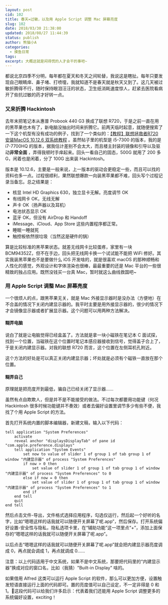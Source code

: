 ```yaml
---
layout: post
cid: 102
title: 春天=过敏，以及用 Apple Script 调整 Mac 屏幕亮度
slug: 102
date: 2018/03/30 21:38:00
updated: 2018/08/27 11:44:39
status: publish
author: 熊猫小A
categories: 
  - 摸鱼日常
tags: 
excerpt: 大概这就是闲得慌的人才会干的事吧~
---
```



都说北京四季不分明，每年都在夏天和冬天之间轮替，我说这是瞎扯。每年只要发现自己眼睛痒、鼻子堵、打喷嚏，我就知道不是春天就是秋天又到了。这几天被过敏折腾得不行，随时保持眼泪汪汪的状态，卫生纸消耗速度惊人，赶紧去医院看病开了些抗过敏的药才好转一点。

### 又来折腾 Hackintosh

去年末把笔记本从惠普 Probook 440 G3 换成了联想 R720，于是之前一直在用的黑苹果也木有了，新电脑没抽出时间来折腾它。前两天临时起意，就随便搜索了一下这个机型有没有成功的例子，找到了一个类似的：[【教程】联想拯救者R720 安装MacOS 10.12.6 双系统教程](http://tieba.baidu.com/p/5521219636?pv=1&red_tag=a1580648294) 。虽然帖子里的机型是 i5-7300 的版本，我的是 i7-7700HQ 的版本，据我估计差别不会太大，而且楼主封装的镜像和引导以及驱动**非常全面** ，弄得我顿时手痒起来。回头一看自己的固态，500G 就用了 200 多 G，闲着也是闲着，分了 100G 出来装 Hackintosh。

版本是 10.12.6，主要是一般来说，上一版本的驱动会更稳定一些，而且可以找的资料也多一点。过程很顺利，果然联想爆款一向装黑苹果都不难，回头写个过程记录当备忘。总之结果是：

* 核显 Intel HD Graphics 630，独立显卡无解。亮度调节 OK
* 有线网卡 OK，无线无解
* 声卡 OK（扬声器以及耳机）
* 电池状态显示 OK
* 蓝牙 OK，但没有 AirDrop 和 Handoff
* iMessage、iCloud、App Store 这些内置程序都正常。
* 睡眠一睡就死
* 触控板依然很垃圾（当然这是硬件的锅）

算是比较标准的黑苹果状态。就差无线网卡比较蛋疼，家里有一块 BCM94352Z，但不在手边，回头把无线网卡换一个试试能不能把 WiFi 修好。其实我装黑苹果也不是要做什么 iOS 开发啥的，就是很喜欢 macOS 的那种顺畅和人性化的感觉，外观设计和字体渲染也很棒，最最重要的还是 Mac 平台的一些很精致的独占应用。既然没钱买一台真 Mac，暂时就这么曲线救国吧~

### 用 Apple Script 调整 Mac 屏幕亮度

一个很烦人的点，跟黑苹果无关，就是 Mac 外接显示器时是没办法（方便地）在不合盖的情况下关闭内建显示器的。我平时主要是用外接显示器的，很少的情况下才会镜像显示器或者扩展显示器。这个问题可以用两种方法解决。

#### 糊弄电脑

说白了就是让电脑觉得已经盒盖了。方法就是拿一块小磁铁在笔记本 C 面试探，找到一个位置，当磁铁在这个位置时笔记本感应器接收到信号，觉得盖子合上了，于是关闭内建显示器。对我的联想 R720 而言，这个位置在左侧耳机孔附近。

这个方法的好处是可以真正关闭内建显示器；坏处就是必须有个磁铁一直放在那个位置。

#### 糊弄自己

原理就是把亮度开到最低，骗自己已经关闭了显示器……

虽然有点自欺欺人，但是并不是不能接受的做法。不过每次都要用功能键（何况 Hackintosh 很多时候功能键并不奏效）或者去偏好设置里调节多少有些不便，我找了个用 Apple Script 的方法。

首先打开系统内置的脚本编辑器，新建文稿，输入以下代码：

```
tell application "System Preferences"
	activate
	reveal anchor "displaysDisplayTab" of pane id "com.apple.preference.displays"
	tell application "System Events"
		set now to value of slider 1 of group 1 of tab group 1 of window "内建显示器" of process "System Preferences"
		if now > 0 then
			set value of slider 1 of group 1 of tab group 1 of window "内建显示器" of process "System Preferences" to 0
		else if now = 0 then
			set value of slider 1 of group 1 of tab group 1 of window "内建显示器" of process "System Preferences" to 1
		end if
	end tell
	quit
end tell
```

然后点击文件-导出，文件格式选择应用程序，勾选仅运行，然后起一个好听的名字，比如“嗯嗯这样的话我就可以随便开关屏幕了呢.app”，然后保存。打开系统偏好设置-安全性与隐私，隐私选项卡里，在“辅助功能”这一项里点“+”，添加上面保存的“嗯嗯这样的话我就可以随便开关屏幕了呢.app”。

以后点击“嗯嗯这样的话我就可以随便开关屏幕了呢.app”就会把内建显示器亮度调成 0，再点就会调成 1，再点就调成 0……

<div class="scode">注意：以上代码适用于中文系统，如果不是中文系统，那要把代码里的“内建显示器”换成对应的窗口名，比如（我猜）"Built-in Display" 啥的。</div>

如果借用 Alfred 这类可以运行 Apple Script 的软件，那么可以更加方便，设置触发短语直接运行上面的代码即可。置的亮度值可以自己设定，不一定非得是 0 和 1。这段代码可以给我们许多启示：代表着我们还能用 Apple Script 调整更多的系统偏好设置，exciting！

